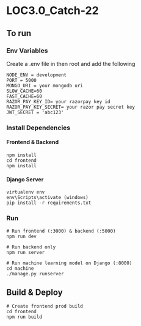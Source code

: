 # LOC3.0_Catch-22
## To run

### Env Variables

Create a .env file in then root and add the following

```
NODE_ENV = development
PORT = 5000
MONGO_URI = your mongodb uri
SLOW_CACHE=60
FAST_CACHE=60
RAZOR_PAY_KEY_ID= your razorpay key id
RAZOR_PAY_KEY_SECRET= your razor pay secret key
JWT_SECRET = 'abc123'
```

### Install Dependencies 

#### Frontend & Backend

```
npm install
cd frontend
npm install
```

#### Django Server
```
virtualenv env
env\Scripts\activate (windows)
pip install -r requirements.txt
```

### Run

```
# Run frontend (:3000) & backend (:5000)
npm run dev

# Run backend only
npm run server

# Run machine learning model on Django (:8000)
cd machine
./manage.py runserver
```

## Build & Deploy

```
# Create frontend prod build
cd frontend
npm run build
```
